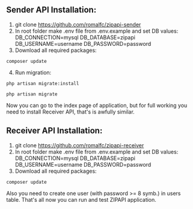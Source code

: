 ## Sender API Installation:
1) git clone https://github.com/romalfc/zipapi-sender
2) In root folder make .env file from .env.example and set DB values:
	DB_CONNECTION=mysql
	DB_DATABASE=zipapi
	DB_USERNAME=username
	DB_PASSWORD=password
3) Download all required packages: 
```
composer update
```
4) Run migration: 
```
php artisan migrate:install
```
```
php artisan migrate
```
Now you can go to the index page of application, but for full working you need to install Receiver API,
that's is awfully similar. 

## Receiver API Installation:
1) git clone https://github.com/romalfc/zipapi-receiver
2) In root folder make .env file from .env.example and set DB values:
	DB_CONNECTION=mysql
	DB_DATABASE=zipapi
	DB_USERNAME=username
	DB_PASSWORD=password
3) Download all required packages: 
```
composer update
```

Also you need to create one user (with password >= 8 symb.) in users table.
That's all now you can run and test ZIPAPI application.
